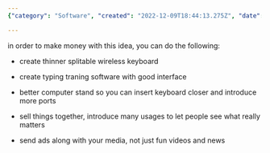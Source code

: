 ```yaml
---
{"category": "Software", "created": "2022-12-09T18:44:13.275Z", "date": "2022-12-09 18:44:13", "description": "A comprehensive guide is provided on how to create a lucrative work environment by developing a sleek, splitable wireless keyboard, optimizing typing training software with an intuitive interface, enhancing computer stands for seamless connectivity, bundling products together, and incorporating ads alongside media content.", "modified": "2022-12-09T18:48:49.323Z", "tags": ["work_environment", "wireless_keyboard", "typing_training", "computer_stands", "product_bundling", "advertising", "media_content"], "title": "the most powerful work environment setup, introduced by us"}

---
```


in order to make money with this idea, you can do the following:

- create thinner splitable wireless keyboard

- create typing traning software with good interface

- better computer stand so you can insert keyboard closer and introduce more ports

- sell things together, introduce many usages to let people see what really matters

- send ads along with your media, not just fun videos and news
